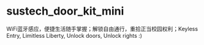 # sustech_door_kit_mini
WiFi蓝牙感应，便捷生活随手掌握；解锁自由通行，重拾正当校园权利；Keyless Entry, Limitless Liberty, Unlock doors, Unlock rights :)
